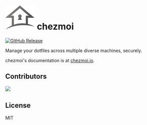 # ![chezmoi logo](logo.svg) chezmoi

[![GitHub Release](https://img.shields.io/github/release/twpayne/chezmoi.svg)](https://github.com/twpayne/chezmoi/releases)

Manage your dotfiles across multiple diverse machines, securely.

chezmoi's documentation is at [chezmoi.io](https://chezmoi.io/).

## Contributors

<a href="https://github.com/twpayne/chezmoi/graphs/contributors">
  <img src="https://contrib.rocks/image?repo=twpayne/chezmoi" />
</a>

## License

MIT
